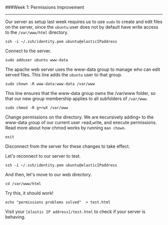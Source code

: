 ###Week 1: Permissions Improvement

-----

Our server as setup last week requires us to use `sudo` to create and edit files on the server, since the `ubuntu` user does not by default have write access to the `/var/www/html` directory. 


```
ssh -i ~/.ssh/identity.pem ubuntu@elasticIPaddress
```
Connect to the server.

```
sudo adduser ubuntu www-data
```
The apache web server uses the www-data group to manage who can edit served files. This line adds the `ubuntu` user to that group.

```
sudo chown -R www-data:www-data /var/www
```
This line ensures that the www-data group owns the /var/www folder, so that our new group membership applies to all subfolders of `/var/www`.

```
sudo chmod -R g+rwX /var/www
```
Change permissions on the directory. We are `R`ecursively adding`+` to the www-data `g`roup of our current user `r`ead,`w`rite, and e`X`ecute permissions. Read more about how chmod works by running  `man chown`. 

```
exit
```
Disconnect from the server for these changes to take effect.

Let's reconnect to our server to test.

```
ssh -i ~/.ssh/identity.pem ubuntu@elasticIPaddress
```

And then, let's move to our web directory.

```
cd /var/www/html
```

Try this, it should work!

```
echo "permissions problems solved"  > test.html
```

Visit your `[elastic IP address]/test.html` to check if your server is behaving.

